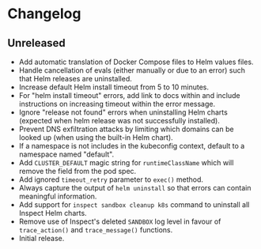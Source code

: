 # Changelog

## Unreleased

- Add automatic translation of Docker Compose files to Helm values files.
- Handle cancellation of evals (either manually or due to an error) such that Helm releases are uninstalled.
- Increase default Helm install timeout from 5 to 10 minutes.
- For "helm install timeout" errors, add link to docs within and include instructions on increasing timeout within the error message.
- Ignore "release not found" errors when uninstalling Helm charts (expected when helm release was not successfully installed).
- Prevent DNS exfiltration attacks by limiting which domains can be looked up (when using the built-in Helm chart).
- If a namespace is not includes in the kubeconfig context, default to a namespace named "default".
- Add `CLUSTER_DEFAULT` magic string for `runtimeClassName` which will remove the field from the pod spec.
- Add ignored `timeout_retry` parameter to `exec()` method.
- Always capture the output of `helm uninstall` so that errors can contain meaningful information.
- Add support for `inspect sandbox cleanup k8s` command to uninstall all Inspect Helm charts.
- Remove use of Inspect's deleted `SANDBOX` log level in favour of `trace_action()` and `trace_message()` functions.
- Initial release.
